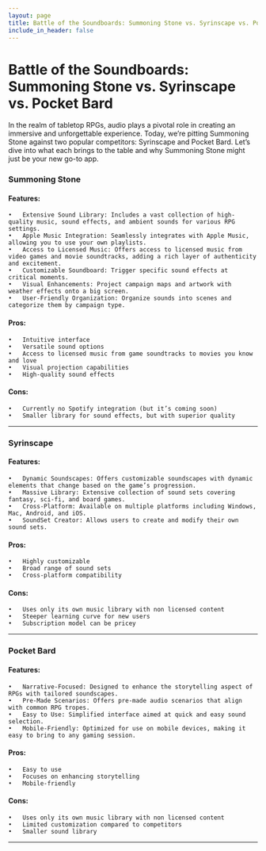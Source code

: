 ```yaml
---
layout: page
title: Battle of the Soundboards: Summoning Stone vs. Syrinscape vs. Pocket Bard
include_in_header: false
---
```


# Battle of the Soundboards: Summoning Stone vs. Syrinscape vs. Pocket Bard

In the realm of tabletop RPGs, audio plays a pivotal role in creating an immersive and unforgettable experience. Today, we’re pitting Summoning Stone against two popular competitors: Syrinscape and Pocket Bard. Let’s dive into what each brings to the table and why Summoning Stone might just be your new go-to app.

### Summoning Stone

#### Features:

	•	Extensive Sound Library: Includes a vast collection of high-quality music, sound effects, and ambient sounds for various RPG settings.
	•	Apple Music Integration: Seamlessly integrates with Apple Music, allowing you to use your own playlists.
	•	Access to Licensed Music: Offers access to licensed music from video games and movie soundtracks, adding a rich layer of authenticity and excitement.
	•	Customizable Soundboard: Trigger specific sound effects at critical moments.
	•	Visual Enhancements: Project campaign maps and artwork with weather effects onto a big screen.
	•	User-Friendly Organization: Organize sounds into scenes and categorize them by campaign type.

#### Pros:

	•	Intuitive interface
	•	Versatile sound options
	•	Access to licensed music from game soundtracks to movies you know and love
	•	Visual projection capabilities
	•	High-quality sound effects

#### Cons:

	•	Currently no Spotify integration (but it’s coming soon)
	•	Smaller library for sound effects, but with superior quality

________


### Syrinscape

#### Features:

	•	Dynamic Soundscapes: Offers customizable soundscapes with dynamic elements that change based on the game’s progression.
	•	Massive Library: Extensive collection of sound sets covering fantasy, sci-fi, and board games.
	•	Cross-Platform: Available on multiple platforms including Windows, Mac, Android, and iOS.
	•	SoundSet Creator: Allows users to create and modify their own sound sets.

#### Pros:

	•	Highly customizable
	•	Broad range of sound sets
	•	Cross-platform compatibility

#### Cons:

	•	Uses only its own music library with non licensed content
	•	Steeper learning curve for new users
	•	Subscription model can be pricey

________

### Pocket Bard

#### Features:

	•	Narrative-Focused: Designed to enhance the storytelling aspect of RPGs with tailored soundscapes.
	•	Pre-Made Scenarios: Offers pre-made audio scenarios that align with common RPG tropes.
	•	Easy to Use: Simplified interface aimed at quick and easy sound selection.
	•	Mobile-Friendly: Optimized for use on mobile devices, making it easy to bring to any gaming session.

#### Pros:

	•	Easy to use
	•	Focuses on enhancing storytelling
	•	Mobile-friendly

#### Cons:

	•	Uses only its own music library with non licensed content
	•	Limited customization compared to competitors
	•	Smaller sound library

--------
